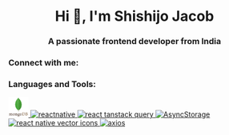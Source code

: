 <h1 align="center">Hi 👋, I'm Shishijo Jacob</h1>
<h3 align="center">A passionate frontend developer from India</h3>

<h3 align="left">Connect with me:</h3>
<p align="left">
</p>

<h3 align="left">Languages and Tools:</h3>
<p align="left"> 
  <a href="https://www.mongodb.com/" target="_blank" rel="noreferrer"> 
    <img src="https://raw.githubusercontent.com/devicons/devicon/master/icons/mongodb/mongodb-original-wordmark.svg" alt="mongodb" width="40" height="40"/> 
  </a> 
  <a href="https://reactnative.dev/" target="_blank" rel="noreferrer"> 
    <img src="https://reactnative.dev/img/header_logo.svg" alt="reactnative" width="40" height="40"/> 
  </a>
  <a href="https://tanstack.com/query/latest" target="_blank" rel="noreferrer">
    <img src="https://raw.githubusercontent.com/TanStack/query/main/media/logo.svg" alt="react tanstack query" width="40" height="40"/> 
  </a> 
  <a href="https://react-native-async-storage.github.io/async-storage/" target="_blank" rel="noreferrer">
    <img src="https://raw.githubusercontent.com/react-native-async-storage/async-storage/LEGACY/docs/assets/logo.png" alt="AsyncStorage" width="40" height="40"/>
  </a>
  <a href="https://oblador.github.io/react-native-vector-icons/" target="_blank" rel="noreferrer">
    <img src="https://reactnative.dev/img/tiny_logo.png" alt="react native vector icons" width="40" height="40"/> 
  </a>
  <a href="https://axios-http.com/" target="_blank" rel="noreferrer">
    <img src="https://axios-http.com/assets/logo.svg" alt="axios" width="40" height="40"/>
  </a>
</p>

